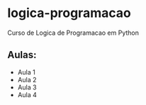 # logica-programacao
 Curso de Logica de Programacao em Python

## Aulas:
 - Aula 1
 - Aula 2
 - Aula 3
 - Aula 4
